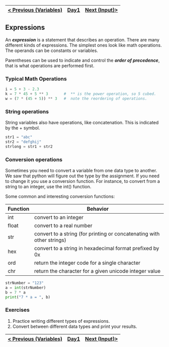 | [< Previous (Variables)](Variables.md) | [Day1](../README.md)| [Next (Input)>](Input.md) |
|----|----|----|

## Expressions

An ***expression*** is a statement that describes an operation. There are many different kinds of expressions. The simplest ones look like math operations. The operands can be constants or variables. 

Parentheses can be used to indicate and control the ***order of precedence***, that is what operations are performed first.

### Typical Math Operations

```python
i = 5 + 3 - 2.3 
k = 7 * 45 + 5 ** 3       #  ** is the power operation, so 5 cubed.
w = (7 * (45 + 5)) ** 3   #  note the reordering of operations.
```

### String operations

String variables also have operations, like concatenation. This is indicated by the + symbol.

```python
str1 = "abc"     
str2 = "defghij"
strlong = str1 + str2    
```

### Conversion operations

Sometimes you need to convert a variable from one data type to another. We saw that python will figure out the type by the assignment. If you need to change it you use a conversion function. For instance, to convert from a string to an integer, use the int() function.

Some common and interesting conversion functions:

| Function | Behavior |
|----|----|
| int | convert to an integer |
| float | convert to a real number |
| str | convert to a string (for printing or concatenating with other strings) |
| hex | convert to a string in hexadecimal format prefixed by 0x |
| ord | return the integer code for a single character |
| chr | return the character for a given unicode integer value |



```python
strNumber = "123"
a = int(strNumber)
b = 7 * a
print("7 * a = ", b)
```

### Exercises

1. Practice writing different types of expressions.
2. Convert between different data types and print your results.


| [< Previous (Variables)](Variables.md) | [Day1](../README.md)| [Next (Input)>](Input.md) |
|----|----|----|
